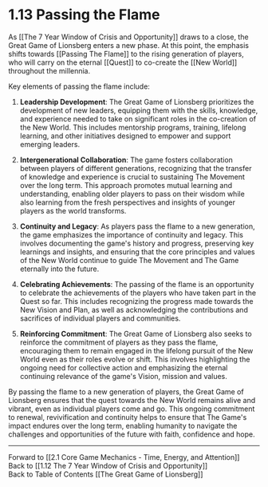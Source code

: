# 1.13 Passing the Flame

As [[The 7 Year Window of Crisis and Opportunity]] draws to a close, the Great Game of Lionsberg enters a new phase. At this point, the emphasis shifts towards [[Passing The Flame]] to the rising generation of players, who will carry on the eternal [[Quest]] to co-create the [[New World]] throughout the millennia. 

Key elements of passing the flame include:

1.  **Leadership Development**: The Great Game of Lionsberg prioritizes the development of new leaders, equipping them with the skills, knowledge, and experience needed to take on significant roles in the co-creation of the New World. This includes mentorship programs, training, lifelong learning, and other initiatives designed to empower and support emerging leaders.
    
2.  **Intergenerational Collaboration**: The game fosters collaboration between players of different generations, recognizing that the transfer of knowledge and experience is crucial to sustaining The Movement over the long term. This approach promotes mutual learning and understanding, enabling older players to pass on their wisdom while also learning from the fresh perspectives and insights of younger players as the world transforms.
    
3.  **Continuity and Legacy**: As players pass the flame to a new generation, the game emphasizes the importance of continuity and legacy. This involves documenting the game's history and progress, preserving key learnings and insights, and ensuring that the core principles and values of the New World continue to guide The Movement and The Game eternally into the future.
    
4.  **Celebrating Achievements**: The passing of the flame is an opportunity to celebrate the achievements of the players who have taken part in the Quest so far. This includes recognizing the progress made towards the New Vision and Plan, as well as acknowledging the contributions and sacrifices of individual players and communities.
    
5.  **Reinforcing Commitment**: The Great Game of Lionsberg also seeks to reinforce the commitment of players as they pass the flame, encouraging them to remain engaged in the lifelong pursuit of the New World even as their roles evolve or shift. This involves highlighting the ongoing need for collective action and emphasizing the eternal continuing relevance of the game's Vision, mission and values.
    

By passing the flame to a new generation of players, the Great Game of Lionsberg ensures that the quest towards the New World remains alive and vibrant, even as individual players come and go. This ongoing commitment to renewal, revivification and continuity helps to ensure that The Game's impact endures over the long term, enabling humanity to navigate the challenges and opportunities of the future with faith, confidence and hope.

____

Forward to [[2.1 Core Game Mechanics - Time, Energy, and Attention]]    
Back to [[1.12 The 7 Year Window of Crisis and Opportunity]]  
Back to Table of Contents [[The Great Game of Lionsberg]]  
